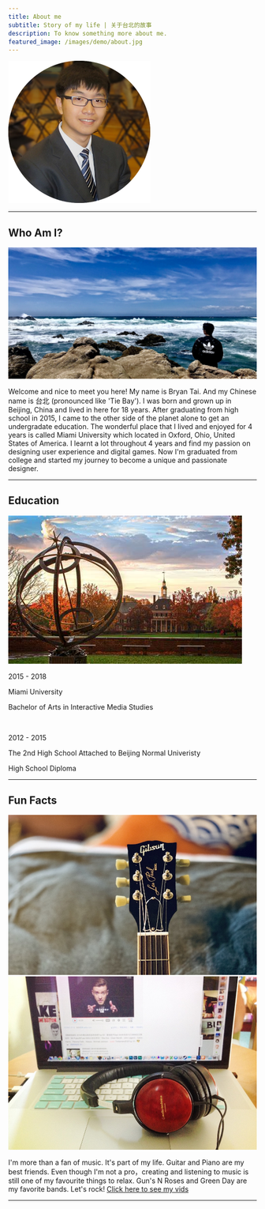 ```yaml
---
title: About me
subtitle: Story of my life | 关于台北的故事
description: To know something more about me.
featured_image: /images/demo/about.jpg
---
```


![](/images/avatar-tb.png)

---

## Who Am I?

<div class="gallery" data-columns="1">
	<img src="/images/me.JPG">
</div>

Welcome and nice to meet you here! My name is Bryan Tai. And my Chinese name is 台北 (pronounced like 'Tie Bay'). I was born and grown up in Beijing, China and lived in here for 18 years. After graduating from high school in 2015, I came to the other side of the planet alone to get an undergradate education. The wonderful place that I lived and enjoyed for 4 years is called Miami University which located in Oxford, Ohio, United States of America. I learnt a lot throughout 4 years and find my passion on designing user experience and digital games. Now I'm graduated from college and started my journey to become a unique and passionate designer.

---

## Education

![](/images/mu.jpeg)

2015 - 2018

Miami University

Bachelor of Arts in Interactive Media Studies

<br>

2012 - 2015

The 2nd High School Attached to Beijing Normal Univeristy

High School Diploma

---

## Fun Facts

<div class="gallery" data-columns="1">
	<img src="/images/guitar.jpg">
    <img src="/images/headphones.jpg"> 
</div>

I'm more than a fan of music. It's part of my life. Guitar and Piano are my best friends. Even though I'm not a pro，creating and listening to music is still one of my favourite things to relax. Gun's N Roses and Green Day are my favorite bands. Let's rock! <a href="http://puo51diay.bkt.clouddn.com/My%20Movie%202.mp4">Click here to see my vids</a>

---